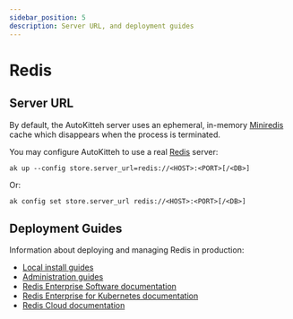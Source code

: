 ```yaml
---
sidebar_position: 5
description: Server URL, and deployment guides
---
```


# Redis

## Server URL

By default, the AutoKitteh server uses an ephemeral, in-memory
[Miniredis](https://pkg.go.dev/github.com/alicebob/miniredis/v2) cache which
disappears when the process is terminated.

You may configure AutoKitteh to use a real [Redis](https://redis.io/) server:

```shell title="(Temporary)"
ak up --config store.server_url=redis://<HOST>:<PORT>[/<DB>]
```

Or:

```shell title="(Persistent, next time you run 'ak up')"
ak config set store.server_url redis://<HOST>:<PORT>[/<DB>]
```

## Deployment Guides

Information about deploying and managing Redis in production:

- [Local install guides](https://redis.io/docs/install/)
- [Administration guides](https://redis.io/docs/management/)
- [Redis Enterprise Software documentation](https://docs.redis.com/latest/rs/)
- [Redis Enterprise for Kubernetes documentation](https://docs.redis.com/latest/kubernetes/)
- [Redis Cloud documentation](https://docs.redis.com/latest/rc/)
